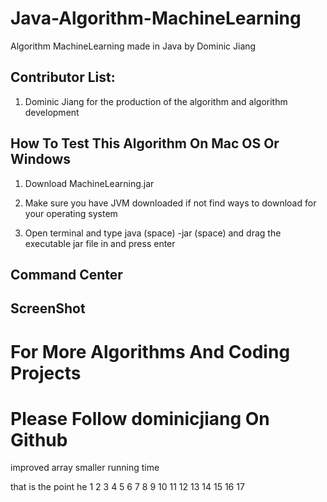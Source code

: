 # Java-Algorithm-MachineLearning
Algorithm MachineLearning made in Java by Dominic Jiang

## Contributor List:

1. Dominic Jiang for the production of the algorithm and algorithm development

## How To Test This Algorithm On Mac OS Or Windows

1. Download MachineLearning.jar 

2. Make sure you have JVM downloaded if not find ways to download for your operating system

3. Open terminal and type java (space) -jar (space) and drag the executable jar file in and press enter 

## Command Center

## ScreenShot

# For More Algorithms And Coding Projects
# Please Follow dominicjiang On Github


improved array smaller running time

that is the point
he
1
2
3
4
5
6
7
8
9
10
11
12
13
14
15
16
17
